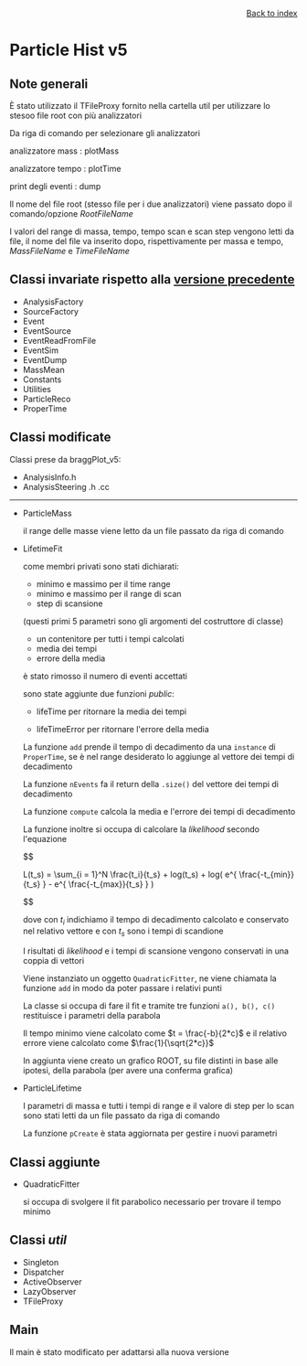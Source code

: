 <div style="text-align: right">

[Back to index](../README.md)
</div>

# Particle Hist v5

## Note generali

È stato utilizzato il TFileProxy fornito nella cartella util per utilizzare lo stesoo file root con più analizzatori

Da riga di comando per selezionare gli analizzatori

analizzatore mass  : plotMass

analizzatore tempo : plotTime

print degli eventi   : dump

Il nome del file root (stesso file per i due analizzatori) viene passato dopo il comando/opzione *RootFileName*

I valori del range di massa, tempo, tempo scan e scan step vengono letti da file, il nome del file va inserito dopo, rispettivamente per massa e tempo, *MassFileName* e *TimeFileName*

## Classi invariate rispetto alla [versione precedente](../hist_v4/readme.md)

- AnalysisFactory
- SourceFactory
- Event
- EventSource
- EventReadFromFile
- EventSim
- EventDump
- MassMean
- Constants
- Utilities
- ParticleReco
- ProperTime

## Classi modificate

Classi prese da braggPlot_v5:

- AnalysisInfo.h
- AnalysisSteering .h .cc

---

- ParticleMass

	il range delle masse viene letto da un file passato da riga di comando

- LifetimeFit

	come membri privati sono stati dichiarati:
	
	- minimo e massimo per il time range
	- minimo e massimo per il range di scan 
	- step di scansione

	(questi primi 5 parametri sono gli argomenti del costruttore di classe)

	- un contenitore per tutti i tempi calcolati
	- media dei tempi
	- errore della media

	è stato rimosso il numero di eventi accettati

	sono state aggiunte due funzioni *public*:

	- lifeTime per ritornare la media dei tempi

	- lifeTimeError per ritornare l'errore della media


	La funzione `add` prende il tempo di decadimento da una `instance` di `ProperTime`, se è nel range desiderato lo aggiunge al vettore dei tempi di decadimento

	La funzione `nEvents` fa il return della `.size()` del vettore dei tempi di decadimento

	La funzione `compute` calcola la media e l'errore dei tempi di decadimento

	La funzione inoltre si occupa di calcolare la *likelihood* secondo l'equazione 

	$$

	L(t_s) = \sum_{i = 1}^N \frac{t_i}{t_s} + log(t_s) + log( e^{ \frac{-t_{min}}{t_s} } - e^{ \frac{-t_{max}}{t_s} } )

	$$

	dove con $t_i$ indichiamo il tempo di decadimento calcolato e conservato nel relativo vettore e con $t_s$ sono i tempi di scandione

	I risultati di *likelihood* e i tempi di scansione vengono conservati in una coppia di vettori

	Viene instanziato un oggetto `QuadraticFitter`, ne viene chiamata la funzione `add` in modo da poter passare i relativi punti

	La classe si occupa di fare il fit e tramite tre funzioni `a(), b(), c()` restituisce i parametri della parabola

	Il tempo minimo viene calcolato come $t = \frac{-b}{2*c}$ e il relativo errore viene calcolato come $\frac{1}{\sqrt{2*c}}$

	In aggiunta viene creato un grafico ROOT, su file distinti in base alle ipotesi, della parabola (per avere una conferma grafica)

- ParticleLifetime

	I parametri di massa e tutti i tempi di range e il valore di step per lo scan sono stati letti da un file passato da riga di comando

	La funzione `pCreate` è stata aggiornata per gestire i nuovi parametri


	

## Classi aggiunte 

- QuadraticFitter

	si occupa di svolgere il fit parabolico necessario per trovare il tempo minimo


## Classi *util*

- Singleton
- Dispatcher
- ActiveObserver
- LazyObserver
- TFileProxy

## Main

Il main è stato modificato per adattarsi alla nuova versione